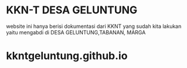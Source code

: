 # KKN-T DESA GELUNTUNG

website ini hanya berisi dokumentasi dari KKNT yang sudah kita lakukan yaitu mengabdi di DESA GELUNTUNG,TABANAN, MARGA 
# kkntgeluntung.github.io
